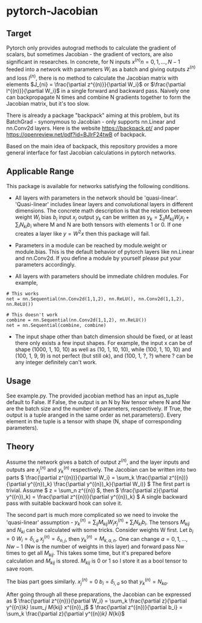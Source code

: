 # pytorch-Jacobian


## Target
Pytorch only provides autograd methods to calculate the gradient of scalars, but sometimes Jacobian - the gradient of vectors, are also significant in researches. In concrete, for N inputs $x^{(n)} n=0,1,...,N-1$ feeded into a network with parameters $W_i$ as a batch and giving outputs $z^{(n)}$ and loss $l^{(n)}$, there is no method to calculate the Jacobian matrix with elements $J_{ni} = \frac{\partial z^{(n)}}{\partial W_i}$ or $\frac{\partial l^{(n)}}{\partial W_i}$ in a single forward and backward pass. Naively one can backpropagate N times and combine N gradients together to form the Jacobian matrix, but it's too slow.

There is already a package "backpack" aiming at this problem, but its BatchGrad - synonymous to Jacobian - only supports nn.Linear and nn.Conv2d layers. Here is the website <https://backpack.pt/> and paper <https://openreview.net/pdf?id=BJlrF24twB> of backpack.

Based on the main idea of backpack, this repository provides a more general interface for fast Jacobian calculations in pytorch networks.


## Applicable Range
This package is available for networks satisfying the following conditions.

- All layers with parameters in the network should be 'quasi-linear'. 'Quasi-linear' includes linear layers and convolutional layers in different dimensions. The concrete math description is that the relation between weight $W_i$ bias $b_i$ input $x_j$ output $y_k$ can be written as $y_k = \sum_{ij} M_{kij} W_i x_j + \sum_i N_{ki} b_i$ where M and N are both tensors with elements 1 or 0. If one creates a layer like $y = W^2 x$ then this package will fail.

- Parameters in a module can be reached by module.weight or module.bias. This is the default behavior of pytorch layers like nn.Linear and nn.Conv2d. If you define a module by yourself please put your parameters accordingly.

- All layers with parameters should be immediate children modules. For example,
``` 
# This works
net = nn.Sequential(nn.Conv2d(1,1,2), nn.ReLU(), nn.Conv2d(1,1,2), nn.ReLU()) 

# This doesn't work
combine = nn.Sequential(nn.Conv2d(1,1,2), nn.ReLU())
net = nn.Sequential(combine, combine)
```

- The input shape other than batch dimension should be fixed, or at least there only exists a few input shapes. For example, the input x can be of shape (1000, 1, 10, 10) as well as (10, 1, 10, 10), while (100, 1, 10, 10) and (100, 1, 9, 9) is not perfect (but still ok), and (100, 1, ?, ?) where ? can be any integer definitely can't work.


## Usage
See example.py. The provided jacobian method has an input as_tuple default to False. If False, the output is an N by Nw tensor where N and Nw are the batch size and the number of parameters, respectively. If True, the output is a tuple aranged in the same order as net.parameters(). Every element in the tuple is a tensor with shape (N, shape of corresponding parameters).


## Theory
Assume the network gives a batch of output $z^{(n)}$, and the layer inputs and outputs are $x^{(n)}_j$ and $y^{(n)}_k$ respectively. The Jacobian can be written into two parts
$ \frac{\partial z^({n})}{\partial W_i} = \sum_k \frac{\partial z^({n})}{\partial y^({n})_k} \frac{\partial y^({n})_k}{\partial W_i)} $
The first part is trivial. Assume $ z = \sum_n z^({n}) $, then
$ \frac{\partial z}{\partial y^({n})_k) = \frac{\partial z^({n})}{\partial y^({n})_k} $
A single backward pass with suitable backward hook can solve it.

The second part is much more complicated so we need to invoke the 'quasi-linear' assumption - $y^({n})_k = \sum_{ij} M_{kij} W_i x^({n})_j + \sum_i N_{ki} b_i$. The tensors $M_{kij}$ and $N_{ki}$ can be calculated with some tricks. Consider weights W first. Let $b_i = 0$ $W_i = \delta_{i,a}$ $x^({n})_j = \delta_{n,j}$, then $y^({n})_k = M_{k,a,n}$. One can change $a=0,1,...,Nw-1$ (Nw is the number of weights in this layer) and forward pass Nw times to get all $M_{kij}$. This takes some time, but it's prepared before calculation and $M_{kij}$ is stored. $M_{kij}$ is 0 or 1 so I store it as a bool tensor to save room.

The bias part goes similarly. $x^({n})_j = 0$ $b_i = \delta_{i,a}$ so that $y^({n})_k = N_{ka}$.

After going through all these preparations, the Jacobian can be expressed as
$ \frac{\partial z^({n})}{\partial W_i} = \sum_k \frac{\partial z}{\partial y^({n})_k} \sum_j M_{kij} x^({n})_j$
$ \frac{\partial z^({n})}{\partial b_i} = \sum_k \frac{\partial z}{\partial y^({n})_k} N_{ki}$
